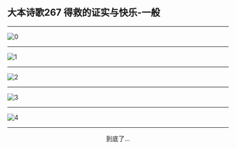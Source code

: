 
## 大本诗歌267 得救的证实与快乐-一般
        
<div id="aplayer0"></div>

---

<img alt="0" data-original="https://cdn.jsdelivr.net/gh/k34869/shi/data/d0266/0">

---

<img alt="1" data-original="https://cdn.jsdelivr.net/gh/k34869/shi/data/d0266/1">

---

<img alt="2" data-original="https://cdn.jsdelivr.net/gh/k34869/shi/data/d0266/2">

---

<img alt="3" data-original="https://cdn.jsdelivr.net/gh/k34869/shi/data/d0266/3">

---

<img alt="4" data-original="https://cdn.jsdelivr.net/gh/k34869/shi/data/d0266/4">

---

<p style="text-align: center">到底了...</p>

<script src="/js/dist-view.js"></script>

<script>
MAIN.id = 'd0266';
        
const ap0 = new APlayer({
    container: document.getElementById('aplayer0'),
    volume: 1,
    loop: 'none',
    preload: 'none',
    audio: [{
        name: '大本诗歌267.mp3',
        artist: '大本诗歌',
        url: 'https://res.wx.qq.com/voice/getvoice?mediaid=MzI0NTk3MDM5M18yMjQ3NDkwODU2',
        cover: '/favicon'
    }]
});
</script>
